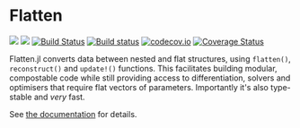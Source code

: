 # Flatten

[![](https://img.shields.io/badge/docs-stable-blue.svg)](https://rafaqz.github.io/Flatten.jl/stable)
[![](https://img.shields.io/badge/docs-dev-blue.svg)](https://rafaqz.github.io/Flatten.jl/dev)
[![Build Status](https://travis-ci.org/rafaqz/Flatten.jl.svg?branch=master)](https://travis-ci.org/rafaqz/Flatten.jl)
[![Build status](https://ci.appveyor.com/api/projects/status/dpf055yo50y21g1v?svg=true)](https://ci.appveyor.com/project/rafaqz/flatten-jl)
[![codecov.io](http://codecov.io/github/rafaqz/Flatten.jl/coverage.svg?branch=master)](http://codecov.io/github/rafaqz/Flatten.jl?branch=master)
[![Coverage Status](https://coveralls.io/repos/rafaqz/Flatten.jl/badge.svg?branch=master&service=github)](https://coveralls.io/github/rafaqz/Flatten.jl?branch=master)

Flatten.jl converts data between nested and flat structures, using `flatten()`,
`reconstruct()` and `update!()` functions. This facilitates building modular,
compostable code while still providing access to differentiation, solvers and
optimisers that require flat vectors of parameters. Importantly it's also type-stable 
and _very_ fast.

See [the documentation](https://rafaqz.github.io/Flatten.jl/stable) for details.

